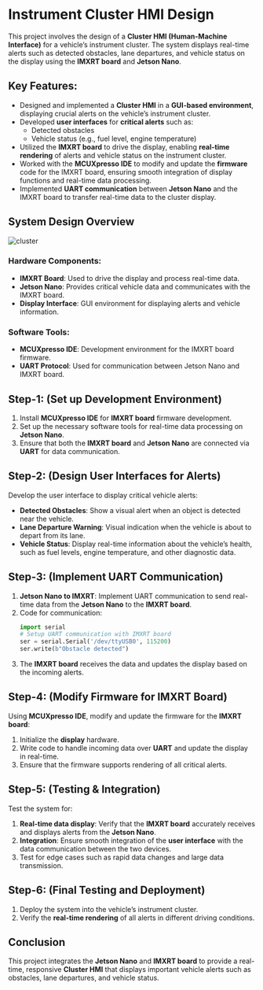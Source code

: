 # Instrument Cluster HMI Design

This project involves the design of a **Cluster HMI (Human-Machine Interface)** for a vehicle’s instrument cluster. The system displays real-time alerts such as detected obstacles, lane departures, and vehicle status on the display using the **IMXRT board** and **Jetson Nano**. 

## Key Features:
- Designed and implemented a **Cluster HMI** in a **GUI-based environment**, displaying crucial alerts on the vehicle’s instrument cluster.
- Developed **user interfaces** for **critical alerts** such as:
  - Detected obstacles
  - Vehicle status (e.g., fuel level, engine temperature)
- Utilized the **IMXRT board** to drive the display, enabling **real-time rendering** of alerts and vehicle status on the instrument cluster.
- Worked with the **MCUXpresso IDE** to modify and update the **firmware** code for the IMXRT board, ensuring smooth integration of display functions and real-time data processing.
- Implemented **UART communication** between **Jetson Nano** and the IMXRT board to transfer real-time data to the cluster display.

## System Design Overview
![cluster](https://github.com/user-attachments/assets/750702b0-6a1d-4050-bc04-aed77c5134df)


### Hardware Components:
- **IMXRT Board**: Used to drive the display and process real-time data.
- **Jetson Nano**: Provides critical vehicle data and communicates with the IMXRT board.
- **Display Interface**: GUI environment for displaying alerts and vehicle information.

### Software Tools:
- **MCUXpresso IDE**: Development environment for the IMXRT board firmware.
- **UART Protocol**: Used for communication between Jetson Nano and IMXRT board.

## Step-1: (Set up Development Environment)
1. Install **MCUXpresso IDE** for **IMXRT board** firmware development.
2. Set up the necessary software tools for real-time data processing on **Jetson Nano**.
3. Ensure that both the **IMXRT board** and **Jetson Nano** are connected via **UART** for data communication.

## Step-2: (Design User Interfaces for Alerts)
Develop the user interface to display critical vehicle alerts:
- **Detected Obstacles**: Show a visual alert when an object is detected near the vehicle.
- **Lane Departure Warning**: Visual indication when the vehicle is about to depart from its lane.
- **Vehicle Status**: Display real-time information about the vehicle’s health, such as fuel levels, engine temperature, and other diagnostic data.

## Step-3: (Implement UART Communication)
1. **Jetson Nano to IMXRT**: Implement UART communication to send real-time data from the **Jetson Nano** to the **IMXRT board**.
2. Code for communication:
    ```python
    import serial
    # Setup UART communication with IMXRT board
    ser = serial.Serial('/dev/ttyUSB0', 115200)
    ser.write(b"Obstacle detected")
    ```
3. The **IMXRT board** receives the data and updates the display based on the incoming alerts.

## Step-4: (Modify Firmware for IMXRT Board)
Using **MCUXpresso IDE**, modify and update the firmware for the **IMXRT board**:
1. Initialize the **display** hardware.
2. Write code to handle incoming data over **UART** and update the display in real-time.
3. Ensure that the firmware supports rendering of all critical alerts.

## Step-5: (Testing & Integration)
Test the system for:
1. **Real-time data display**: Verify that the **IMXRT board** accurately receives and displays alerts from the **Jetson Nano**.
2. **Integration**: Ensure smooth integration of the **user interface** with the data communication between the two devices.
3. Test for edge cases such as rapid data changes and large data transmission.

## Step-6: (Final Testing and Deployment)
1. Deploy the system into the vehicle’s instrument cluster.
2. Verify the **real-time rendering** of all alerts in different driving conditions.

## Conclusion
This project integrates the **Jetson Nano** and **IMXRT board** to provide a real-time, responsive **Cluster HMI** that displays important vehicle alerts such as obstacles, lane departures, and vehicle status.

